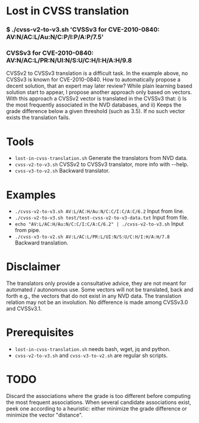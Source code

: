 # Lost in CVSS translation
### $ ./cvss-v2-to-v3.sh 'CVSSv3 for CVE-2010-0840: AV:N/AC:L/Au:N/C:P/I:P/A:P/7.5'
### CVSSv3 for CVE-2010-0840: AV:N/AC:L/PR:N/UI:N/S:U/C:H/I:H/A:H/9.8

CVSSv2 to CVSSv3 translation is a difficult task.
In the example above, no CVSSv3 is known for CVE-2010-0840.
How to automatically propose a decent solution, that an expert may later review?
While plain learning based solution start to appear, I propose another approach only based on vectors.
With this approach a CVSSv2 vector is translated in the CVSSv3 that:
i) Is the most frequently associated in the NVD databases, and 
ii) Keeps the grade difference below a given threshold (such as 3.5).
If no such vector exists the translation fails.

# Tools
- ``lost-in-cvss-translation.sh`` Generate the translators from NVD data.
- ``cvss-v2-to-v3.sh`` CVSSv2 to CVSSv3 translator, more info with --help.
- ``cvss-v3-to-v2.sh`` Backward translator.

# Examples
- ```./cvss-v2-to-v3.sh AV:L/AC:H/Au:N/C:C/I:C/A:C/6.2```          Input from line.
- ```./cvss-v2-to-v3.sh test/test-cvss-v2-to-v3-data.txt```        Input from file.
- ```echo "AV:L/AC:H/Au:N/C:C/I:C/A:C/6.2" | ./cvss-v2-to-v3.sh``` Input from pipe.
- ```./cvss-v3-to-v2.sh AV:L/AC:L/PR:L/UI:N/S:U/C:H/I:H/A:H/7.8``` Backward translation.

# Disclaimer
The translators only provide a consultative advice,
they are not meant for automated / autonomous use.
Some vectors will not be translated, back and forth
e.g., the vectors that do not exist in any NVD data.
The translation relation may not be an involution.
No difference is made among CVSSv3.0 and CVSSv3.1.

# Prerequisites
- ``lost-in-cvss-translation.sh`` needs bash, wget, jq and python.
- ``cvss-v2-to-v3.sh`` and ``cvss-v3-to-v2.sh`` are regular sh scripts.

# TODO
Discard the associations where the grade is too different before computing the most frequent associations.
When several candidate associations exist, peek one according to a heuristic: either minimize the grade difference or minimize the vector "distance".

